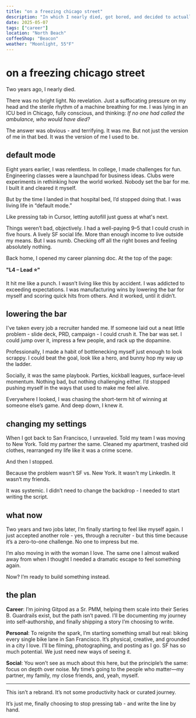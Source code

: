 ```yaml
---
title: "on a freezing chicago street"
description: "In which I nearly died, got bored, and decided to actually try."
date: 2025-05-07
tags: ["career"]
location: "North Beach"
coffeeShop: "Beacon"
weather: "Moonlight, 55°F"
---
```

# on a freezing chicago street

Two years ago, I nearly died.

There was no bright light. No revelation. Just a suffocating pressure on my head and the sterile rhythm of a machine breathing for me. I was lying in an ICU bed in Chicago, fully conscious, and thinking: *If no one had called the ambulance, who would have died?*

The answer was obvious - and terrifying. It was me. But not just the version of me in that bed. It was the version of me I used to be.

## default mode

Eight years earlier, I was relentless. In college, I made challenges for fun. Engineering classes were a launchpad for business ideas. Clubs were experiments in rethinking how the world worked. Nobody set the bar for me. I built it and cleared it myself.

But by the time I landed in that hospital bed, I’d stopped doing that. I was living life in “default mode.”

Like pressing tab in Cursor, letting autofill just guess at what's next.

Things weren’t bad, objectively. I had a well-paying 9–5 that I could crush in five hours. A lively SF social life. More than enough income to live outside my means. But I was numb. Checking off all the right boxes and feeling absolutely nothing.

Back home, I opened my career planning doc. At the top of the page:

**"L4 – Lead ⭐"**

It hit me like a punch. I wasn’t living like this by accident. I was addicted to exceeding expectations. I was manufacturing wins by lowering the bar for myself and scoring quick hits from others. And it worked, until it didn’t.

## lowering the bar

I've taken every job a recruiter handed me. If someone laid out a neat little problem - slide deck, PRD, campaign - I could crush it. The bar was set. I could jump over it, impress a few people, and rack up the dopamine.

Professionally, I made a habit of bottlenecking myself just enough to look scrappy. I could beat the goal, look like a hero, and bunny hop my way up the ladder.

Socially, it was the same playbook. Parties, kickball leagues, surface-level momentum. Nothing bad, but nothing challenging either. I’d stopped pushing myself in the ways that used to make me feel alive.

Everywhere I looked, I was chasing the short-term hit of winning at someone else’s game. And deep down, I knew it.

## changing my settings

When I got back to San Francisco, I unraveled. Told my team I was moving to New York. Told my partner the same. Cleaned my apartment, trashed old clothes, rearranged my life like it was a crime scene.

And then I stopped.

Because the problem wasn’t SF vs. New York. It wasn't my LinkedIn. It wasn’t my friends.

It was systemic. I didn’t need to change the backdrop - I needed to start writing the script.

## what now

Two years and two jobs later, I’m finally starting to feel like myself again. I just accepted another role - yes, through a recruiter - but this time because it’s a zero-to-one challenge. No one to impress but me.

I’m also moving in with the woman I love. The same one I almost walked away from when I thought I needed a dramatic escape to feel something again.

Now? I’m ready to build something instead.

## the plan

**Career**: I’m joining Gitpod as a Sr. PMM, helping them scale into their Series B. Guardrails exist, but the path isn’t paved. I’ll be documenting my journey into self-authorship, and finally shipping a story I’m choosing to write.

**Personal**: To reignite the spark, I’m starting something small but real: biking every single bike lane in San Francisco. It’s physical, creative, and grounded in a city I love. I’ll be filming, photographing, and posting as I go. SF has so much potential. We just need new ways of seeing it.

**Social**: You won’t see as much about this here, but the principle’s the same: focus on depth over noise. My time’s going to the people who matter—my partner, my family, my close friends, and, yeah, myself.

---

This isn’t a rebrand. It’s not some productivity hack or curated journey.

It’s just me, finally choosing to stop pressing tab - and write the line by hand. 
